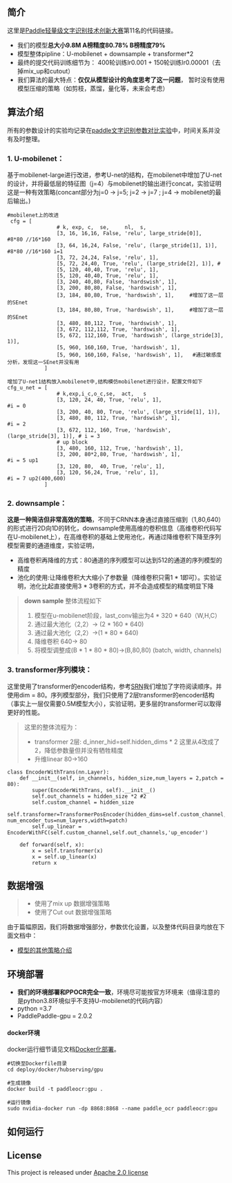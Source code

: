 
## 简介
这里是[Paddle轻量级文字识别技术创新大赛](https://aistudio.baidu.com/aistudio/competition/detail/75)第11名的代码链接。
- 我们的模型**总大小9.8M A榜精度80.78% B榜精度79%**
- 模型整体pipline：U-mobilenet + downsample + transformer*2
- 最终的提交代码训练细节为： 400轮训练lr0.001 + 150轮训练lr0.00001（去掉mix_up和cutout）
- 我们算法的最大特点：**仅仅从模型设计的角度思考了这一问题**，
暂时没有使用模型压缩的策略（如剪枝，蒸馏，量化等，未来会考虑）

## 算法介绍
所有的参数设计的实验均记录在[paddle文字识别参数对比实验](https://mbqx5nqmwj.feishu.cn/docs/doccnYUPssndhRB48xR1657ZEMe)中，时间关系并没有及时整理。
### 1. U-mobilenet：
基于mobilenet-large进行改进，参考U-net的结构，在mobilenet中增加了U-net的设计，并将最低层的特征图（j=4）与mobilenet的输出进行concat，实验证明这是一种有效策略(concant部分为j=0 -> j=5; j=2 -> j=7 ; j=4 -> mobilenet的最后输出。)
```
#mobilenet上的改进
 cfg = [
                # k, exp, c,  se,     nl,  s,
                [3, 16, 16,16, False, 'relu', large_stride[0]],   #8*80 //16*160
                [3, 64, 16,24, False, 'relu', (large_stride[1], 1)], #8*80 //16*160 i=1
                [3, 72, 24,24, False, 'relu', 1],
                [5, 72, 24,40, True, 'relu', (large_stride[2], 1)], #
                [5, 120, 40,40, True, 'relu', 1],
                [5, 120, 40,40, True, 'relu', 1],
                [3, 240, 40,80, False, 'hardswish', 1],
                [3, 200, 80,80, False, 'hardswish', 1],
                [3, 184, 80,80, True, 'hardswish', 1],     #增加了这一层的SEnet
                [3, 184, 80,80, True, 'hardswish', 1],     #增加了这一层的SEnet
                [3, 480, 80,112, True, 'hardswish', 1],
                [3, 672, 112,112, True, 'hardswish', 1],
                [5, 672, 112,160, True, 'hardswish', (large_stride[3], 1)],
                [5, 960, 160,160, True, 'hardswish', 1],
                [5, 960, 160,160, False, 'hardswish', 1],   #通过敏感度分析，发现这一SEnet并没有用
            ]
```
```
增加了U-net1结构放入mobilenet中,结构模仿mobilenet进行设计，配置文件如下
cfg_u_net = [
                # k,exp,i_c,o_c,se,  act,   s
                [3, 120, 24, 40, True, 'relu', 1],                           #i = 0
                [3, 200, 40, 80, True, 'relu', (large_stride[1], 1)],
                [3, 480, 80, 112, True, 'hardswish', 1],                     #i = 2
                [3, 672, 112, 160, True, 'hardswish', (large_stride[3], 1)], # i = 3
                # up block
                [3, 480, 160, 112, True, 'hardswish', 1],
                [3, 200, 80*2,80, True, 'hardswish', 1],                      #i = 5 up1
                [3, 120, 80,  40, True, 'relu', 1],
                [3, 120, 56,24, True, 'relu', 1],                             #i = 7 up2(400,600)
            ]
```
### 2. downsample： 
**这是一种简洁但非常高效的策略**，不同于CRNN本身通过直接压缩到（1,80,640）的形式进行2D向1D的转化，downsample使用高维的卷积信息（高维卷积代码写在U-mobilenet上），在高维卷积的基础上使用池化，再通过降维卷积下降至序列模型需要的通道维度，实验证明，
  - 高维卷积再降维的方式：80通道的序列模型可以达到512的通道的序列模型的精度
  - 池化的使用:让降维卷积大大缩小了参数量（降维卷积只需1 * 1即可）。实验证明，池化比起直接使用3 * 3卷积的方式，并不会造成模型的精度明显下降
> **down sample** 整体流程如下
  > 1.  模型在u-mobilenet阶段，last_conv输出为4 * 320 * 640（W,H,C）
  > 2. 通过最大池化（2,2）-> (2 * 160 * 640)
  > 3. 通过最大池化（2,2）->(1 * 80 * 640)
  > 4. 降维卷积  640-> 80
  > 5. 将模型调整成(B * 1 * 80 * 80)->(B,80,80) (batch, width, channels)

  
### 3. transformer序列模块： 
这里使用了transformer的encoder结构，参考[SRN](https://openaccess.thecvf.com/content_CVPR_2020/html/Yu_Towards_Accurate_Scene_Text_Recognition_With_Semantic_Reasoning_Networks_CVPR_2020_paper.html)我们增加了字符阅读顺序。并使用dim = 80。序列模型部分，我们只使用了2层transformer的encoder结构（事实上一层仅需要0.5M模型大小），实验证明，更多层的transformer可以取得更好的性能。
> 这里的整体流程为： 
> + transformer 2层: d_inner_hid=self.hidden_dims * 2 这里从4改成了2，降低参数量但并没有牺牲精度
> + 升维linear   80->160
```
class EncoderWithTrans(nn.Layer):
    def __init__(self, in_channels, hidden_size,num_layers = 2,patch = 80):
        super(EncoderWithTrans, self).__init__()
        self.out_channels = hidden_size *2 #2
        self.custom_channel = hidden_size
        self.transformer=TransformerPosEncoder(hidden_dims=self.custom_channel, num_encoder_tus=num_layers,width=patch)
        self.up_linear = EncoderWithFC(self.custom_channel,self.out_channels,'up_encoder')

    def forward(self, x):
        x = self.transformer(x)
        x = self.up_linear(x)
        return x
```
## 数据增强
> - 使用了mix up 数据增强策略
> - 使用了Cut out 数据增强策略

由于篇幅原因，我们将数据增强部分，参数优化设置，以及整体代码目录均放在下面文档中：
- [模型的其他策略介绍](./doc/doc_ch/tree.md)

## 环境部署
- **我们的环境部署和PPOCR完全一致**，环境尽可能按官方环境来（值得注意的是python3.8环境似乎不支持U-mobilenet的代码内容）
- python =3.7
- PaddlePaddle-gpu = 2.0.2
#### docker环境
docker运行细节请见文档[Docker化部署](./deploy/docker/hubserving/README_cn.md)。
```
#切换至Dockerfile目录
cd deploy/docker/hubserving/gpu

#生成镜像
docker build -t paddleocr:gpu .

#运行镜像
sudo nvidia-docker run -dp 8868:8868 --name paddle_ocr paddleocr:gpu
```
## 如何运行

## License
This project is released under <a href="https://github.com/simplify23/Ultra_light_OCR_No.11/blob/master/LICENSE">Apache 2.0 license</a>


